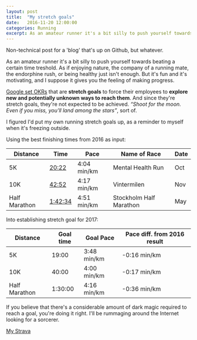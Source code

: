 ```yaml
---
layout: post
title:  "My stretch goals"
date:   2016-11-20 12:00:00
categories: Running
excerpt: As an amateur runner it's a bit silly to push yourself towards beating a certain time treshold. As if enjoying nature, the company of a running mate, the endorphine rush, or being healthy just isn't enough. It's fun and it's motivating, and I suppose it gives you the feeling of making progress. But it doesn't really matter.
---
```

Non-technical post for a 'blog' that's up on Github, but whatever. 

As an amateur runner it's a bit silly to push yourself towards beating a certain time treshold. As if enjoying nature, the company of a running mate, the endorphine rush, or being healthy just isn't enough. But it's fun and it's motivating, and I suppose it gives you the feeling of making progress. 

[Google set OKRs](https://www.youtube.com/watch?v=mJB83EZtAjc) that are **stretch goals** to force their employees to **explore new and potentially unknown ways to reach them**. And since they're stretch goals, they're not expected to be achieved. _“Shoot for the moon. Even if you miss, you'll land among the stars”_, sort of. 

I figured I'd put my own running stretch goals up, as a reminder to myself when it's freezing outside.

Using the best finishing times from 2016 as input:

| Distance | Time | Pace | Name of Race | Date 
| -------- | ---- | ---- | ------------ | ----
| 5K | [20:22](https://www.strava.com/activities/737989478/overview) | 4:04 min/km | Mental Health Run | Oct  	  
| 10K | [42:52](https://www.strava.com/activities/766274369/overview) | 4:17 min/km | Vintermilen | Nov 
| Half Marathon | [1:42:34](https://www.strava.com/activities/568187103/overview) | 4:51 min/km | Stockholm Half Marathon | May       

Into establishing stretch goal for 2017:

| Distance | Goal time | Goal Pace | Pace diff. from 2016 result 
| -------- | --------- | --------- | ---------------------------
| 5K | 19:00 | 3:48 min/km | -0:16 min/km 
| 10K | 40:00 | 4:00 min/km | -0:17 min/km 
| Half Marathon | 1:30:00 | 4:16 min/km | -0:36 min/km  
 
If you believe that there's a considerable amount of dark magic required to reach a goal, you're doing it right. I'll be rummaging around the Internet looking for a sorcerer.

[My Strava](https://www.strava.com/athletes/9436776)